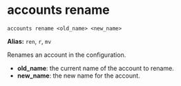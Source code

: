 # **accounts rename**

`accounts rename <old_name> <new_name>`

**Alias:** `ren`, `r`, `mv`

Renames an account in the configuration.

- **old_name**: the current name of the account to rename.
- **new_name**: the new name for the account.
